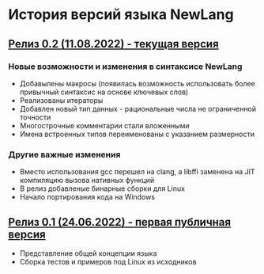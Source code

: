 # История версий языка NewLang

## [Релиз 0.2 (11.08.2022) - текущая версия](https://github.com/rsashka/newlang/releases/tag/v0.2.0)
### Новые возможности и изменения в синтаксисе NewLang
- Добавылены макросы (появилась возможность использовать более привычный синтаксис на основе ключевых слов)
- Реализованы итераторы
- Добавлен новый тип данных - рациональные числа не ограниченной точности
- Многострочные комментарии стали вложенными
- Имена встроенных типов переименованы с указанием размерности

### Другие важные изменения
- Вместо использования gcc перешел на clang, а libffi заменена на JIT компиляцию вызова нативных функций
- В релиз добавленые бинарные сборки для Linux
- Начало портирования кода на Windows


## [Релиз 0.1 (24.06.2022) - первая публичная версия](https://github.com/rsashka/newlang/releases/tag/v0.1.0)
- Представление общей концепции языка
- Сборка тестов и примеров под Linux из исходников
